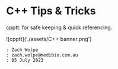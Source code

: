 # C++ Tips & Tricks

cpptt: for safe keeping & quick referencing.

![cpptt]('./assets/C++ banner.png')


```
: Zach Wolpe
: zach.wolpe@medibio.com.au
: 05 July 2023
```
